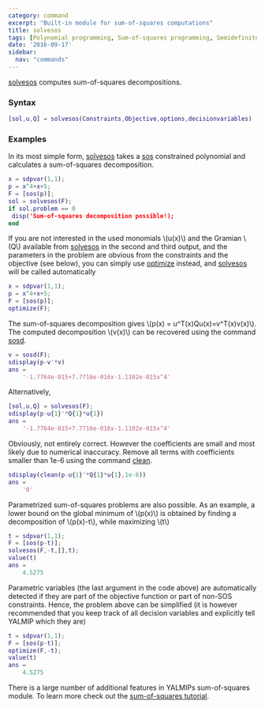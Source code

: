 ```yaml
---
category: command
excerpt: "Built-in module for sum-of-squares computations"
title: solvesos
tags: [Polynomial programming, Sum-of-squares programming, Semidefinite relaxations]
date: '2016-09-17'
sidebar:
  nav: "commands"
---
```


[solvesos](/command/solvesos) computes sum-of-squares decompositions.

### Syntax

````matlab
[sol,u,Q] = solvesos(Constraints,Objective,options,decisionvariables)
````

### Examples
In its most simple form, [solvesos](/command/solvesos) takes a [sos](/command/sos) constrained polynomial and calculates a sum-of-squares decomposition.

````matlab
x = sdpvar(1,1);
p = x^4+x+5;
F = [sos(p)];
sol = solvesos(F);
if sol.problem == 0
 disp('Sum-of-squares decomposition possible!);
end
````

If you are not interested in the used monomials \\(u(x)\\) and the Gramian \\(Q\\) available from [solvesos](/command/solvesos) in the second and third output, and the parameters in the problem are obvious from the constraints and the objective (see below), you can simply use [optimize](/command/optimize) instead, and [solvesos](/command/solvesos) will be called automatically

````matlab
x = sdpvar(1,1);
p = x^4+x+5;
F = [sos(p)];
optimize(F);
````

The sum-of-squares decomposition gives \\(p(x) = u^T(x)Qu(x)=v^T(x)v(x)\\). The computed decomposition \\(v(x)\\) can be recovered using the command [sosd](/command/sosd).

````matlab
v = sosd(F);
sdisplay(p-v'*v)
ans =
    '-1.7764e-015+7.7716e-016x-1.1102e-015x^4'
````

Alternatively,

````matlab
[sol,u,Q] = solvesos(F);
sdisplay(p-u{1}'*Q{1}*u{1})
ans =
    '-1.7764e-015+7.7716e-016x-1.1102e-015x^4'
````

Obviously, not entirely correct. However the coefficients are small and most likely due to numerical inaccuracy. Remove all terms with coefficients smaller than 1e-6 using the command [clean](/command/clean).

````matlab
sdisplay(clean(p-u{1}'*Q{1}*u{1},1e-6))
ans =
    '0'
````

Parametrized sum-of-squares problems are also possible. As an example, a lower bound on the global minimum of \\(p(x)\\) is obtained by finding a decomposition of \\(p(x)-t\\), while maximizing \\(t\\)

````matlab
t = sdpvar(1,1);
F = [sos(p-t)];
solvesos(F,-t,[],t);
value(t)
ans =
    4.5275
````  

Parametric variables (the last argument in the code above) are automatically detected if they are part of the objective function or part of non-SOS constraints. Hence, the problem above can be simplified (it is however recommended that you keep track of all decision variables and explicitly tell YALMIP which they are)

````matlab
t = sdpvar(1,1);
F = [sos(p-t)];
optimize(F,-t);
value(t)
ans =
    4.5275
````  

There is a large number of additional features in YALMIPs sum-of-squares module. To learn more check out the [sum-of-squares tutorial](/tutorial/sumofsquaresprogramming).
